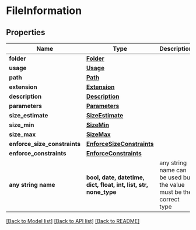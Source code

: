 # FileInformation


## Properties
Name | Type | Description | Notes
------------ | ------------- | ------------- | -------------
**folder** | [**Folder**](Folder.md) |  | [optional] 
**usage** | [**Usage**](Usage.md) |  | [optional] 
**path** | [**Path**](Path.md) |  | [optional] 
**extension** | [**Extension**](Extension.md) |  | [optional] 
**description** | [**Description**](Description.md) |  | [optional] 
**parameters** | [**Parameters**](Parameters.md) |  | [optional] 
**size_estimate** | [**SizeEstimate**](SizeEstimate.md) |  | [optional] 
**size_min** | [**SizeMin**](SizeMin.md) |  | [optional] 
**size_max** | [**SizeMax**](SizeMax.md) |  | [optional] 
**enforce_size_constraints** | [**EnforceSizeConstraints**](EnforceSizeConstraints.md) |  | [optional] 
**enforce_constraints** | [**EnforceConstraints**](EnforceConstraints.md) |  | [optional] 
**any string name** | **bool, date, datetime, dict, float, int, list, str, none_type** | any string name can be used but the value must be the correct type | [optional]

[[Back to Model list]](../README.md#documentation-for-models) [[Back to API list]](../README.md#documentation-for-api-endpoints) [[Back to README]](../README.md)


